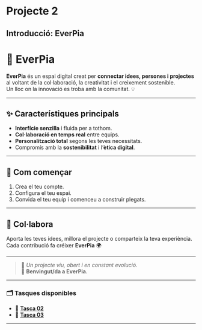 # Projecte 2
## Introducció: EverPia

# 🌿 **EverPia**

**EverPia** és un espai digital creat per **connectar idees, persones i projectes** al voltant de la col·laboració, la creativitat i el creixement sostenible.  
Un lloc on la innovació es troba amb la comunitat. 💡

---

## ✨ **Característiques principals**

- **Interfície senzilla** i fluida per a tothom.  
- **Col·laboració en temps real** entre equips.  
- **Personalització total** segons les teves necessitats.  
- Compromís amb la **sostenibilitat** i l’**ètica digital**.

---

## 🚀 **Com començar**

1. Crea el teu compte.  
2. Configura el teu espai.  
3. Convida el teu equip i comenceu a construir plegats.  

---

## 🤝 **Col·labora**

Aporta les teves idees, millora el projecte o comparteix la teva experiència.  
Cada contribució fa créixer **EverPia** 🌍

---

> 🌱 _Un projecte viu, obert i en constant evolució._  
> 💫 **Benvingut/da a EverPia.**

---

### 🗂 **Tasques disponibles**
- 🔹 [**Tasca 02**](t02)  
- 🔹 [**Tasca 03**](t03)

---
